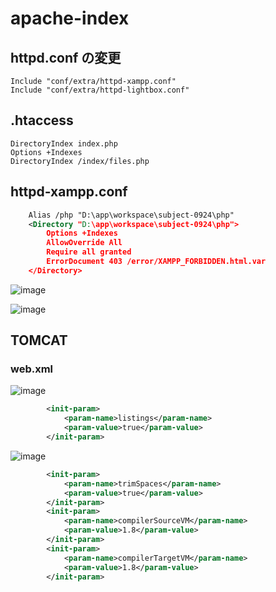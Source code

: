 # apache-index

## httpd.conf の変更
```
Include "conf/extra/httpd-xampp.conf"
Include "conf/extra/httpd-lightbox.conf"
```

## .htaccess
```
DirectoryIndex index.php
Options +Indexes
DirectoryIndex /index/files.php
```

## httpd-xampp.conf
```xml
    Alias /php "D:\app\workspace\subject-0924\php"
    <Directory "D:\app\workspace\subject-0924\php">
        Options +Indexes
        AllowOverride All
        Require all granted
        ErrorDocument 403 /error/XAMPP_FORBIDDEN.html.var
    </Directory>    
```

![image](https://user-images.githubusercontent.com/1501327/134769877-7163d3fb-a225-463e-a824-3dbff075de9c.png)

![image](https://user-images.githubusercontent.com/1501327/134769923-872c18ae-31c5-4b04-a7fa-97ce81d92eec.png)

## TOMCAT
### web.xml
![image](https://user-images.githubusercontent.com/1501327/157796064-d2a50ec5-c80b-48d0-ad50-7ac687d74c30.png)
```xml
        <init-param>
            <param-name>listings</param-name>
            <param-value>true</param-value>
        </init-param>
```
![image](https://user-images.githubusercontent.com/1501327/157795752-fae270c3-edf0-4f1f-b8b8-21fac2f69e37.png)
```xml
        <init-param>
            <param-name>trimSpaces</param-name>
            <param-value>true</param-value>
        </init-param>
        <init-param>
            <param-name>compilerSourceVM</param-name>
            <param-value>1.8</param-value>
        </init-param>
        <init-param>
            <param-name>compilerTargetVM</param-name>
            <param-value>1.8</param-value>
        </init-param>
```
